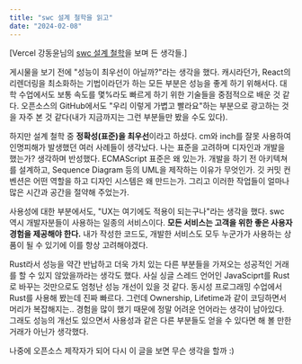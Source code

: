```yaml
---
title: "swc 설계 철학을 읽고"
date: "2024-02-08"
---
```


[Vercel 강동윤님의 [swc 설계 철학](https://kdy1.github.io/post/2023/7/swc-design-philosophy/)을 보며 든 생각들.]

게시물을 보기 전에 "성능이 최우선이 아닐까?"라는 생각을 했다. 캐시라던가, React의 리렌더링을 최소화하는 기법이라던가 하는 모든 부분은 성능을 좋게 하기 위해서다. 대학 수업에서도 보통 속도를 몇%라도 빠르게 하기 위한 기술들을 중점적으로 배운 것 같다. 오픈소스의 GitHub에서도 "우리 이렇게 가볍고 빨라요"하는 부분으로 광고하는 것을 자주 본 것 같다(내가 지금까지는 그런 부분들만 봤을 수도 있다).

하지만 설계 철학 중 **정확성(표준)을 최우선**이라고 하셨다. cm와 inch를 잘못 사용하여 인명피해가 발생했던 여러 사례들이 생각났다. 나는 표준을 고려하며 디자인과 개발을 했는가? 생각하며 반성했다. ECMAScript 표준은 왜 있는가. 개발을 하기 전 아키텍쳐를 설계하고, Sequence Diagram 등의 UML을 제작하는 이유가 무엇인가. 깃 커밋 컨벤션은 어떤 역할을 하고 디자인 시스템은 왜 만드는가. 그리고 이러한 작업들이 얼마나 많은 시간과 공간을 절약해 주었는가.

사용성에 대한 부분에서도, "UX는 여기에도 적용이 되는구나"라는 생각을 했다. swc 역시 개발자분들이 사용하는 일종의 서비스이다. **모든 서비스는 고객을 위한 좋은 사용자 경험을 제공해야 한다.** 내가 작성한 코드도, 개발한 서비스도 모두 누군가가 사용하는 상품이 될 수 있기에 이를 항상 고려해야겠다.

Rust라서 성능을 약간 반납하고 더욱 가치 있는 다른 부분들을 가져오는 성공적인 거래를 할 수 있지 않았을까라는 생각도 했다. 사실 싱글 스레드 언어인 JavaSciprt를 Rust로 바꾸는 것만으로도 엄청난 성능 개선이 있을 것 같다. 동시성 프로그래밍 수업에서 Rust를 사용해 봤는데 진짜 빠르다. 그런데 Ownership, Lifetime과 같이 코딩하면서 머리가 복잡해지는.. 경험을 많이 했기 때문에 정말 어려운 언어라는 생각이 남아있다. 그래도 성능의 개선도 있으면서 사용성과 같은 다른 부분들도 얻을 수 있다면 해 볼 만한 거래가 아닌가 생각했다.

나중에 오픈소스 제작자가 되어 다시 이 글을 보면 무슨 생각을 할까 :)
